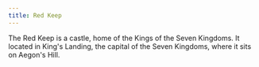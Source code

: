 ```yaml
---
title: Red Keep
---
```


The Red Keep is a castle, home of the Kings of the Seven Kingdoms. It located in King's Landing, the capital of the Seven Kingdoms, where it sits on Aegon's Hill.






